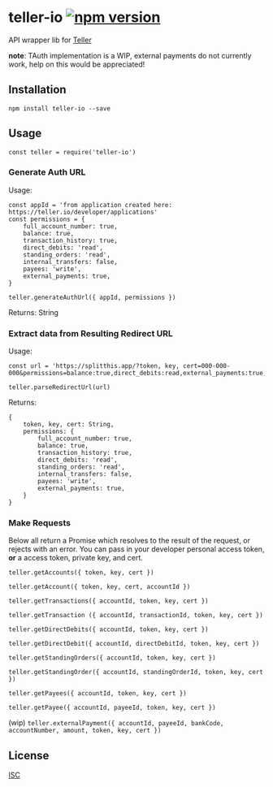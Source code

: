 # teller-io [![npm version](https://badge.fury.io/js/teller-io.svg)](https://badge.fury.io/js/teller-io)

API wrapper lib for [Teller](https://teller.io)

**note**: TAuth implementation is a WIP, external payments do not currently work, help on this would be appreciated!

## Installation

`npm install teller-io --save`

## Usage

`const teller = require('teller-io')`

### Generate Auth URL

Usage:

```
const appId = 'from application created here: https://teller.io/developer/applications'
const permissions = {
	full_account_number: true,
	balance: true,
	transaction_history: true,
	direct_debits: 'read',
	standing_orders: 'read',
	internal_transfers: false,
	payees: 'write',
	external_payments: true,
}

teller.generateAuthUrl({ appId, permissions })
```

Returns: String

### Extract data from Resulting Redirect URL

Usage:
```
const url = 'https://splitthis.app/?token, key, cert=000-000-000&permissions=balance:true,direct_debits:read,external_payments:true,full_account_number:true,payees:write,standing_orders:read,transaction_history:true'

teller.parseRedirectUrl(url)
```
Returns: 
```
{
	token, key, cert: String,
	permissions: {
		full_account_number: true,
		balance: true,
		transaction_history: true,
		direct_debits: 'read',
		standing_orders: 'read',
		internal_transfers: false,
		payees: 'write',
		external_payments: true,
	}
}
```

### Make Requests

Below all return a Promise which resolves to the result of the request, or rejects with an error.
You can pass in your developer personal access token, **or** a access token, private key, and cert.

`teller.getAccounts({ token, key, cert })`

`teller.getAccount({ token, key, cert, accountId })`


`teller.getTransactions({ accountId, token, key, cert })`

`teller.getTransaction ({ accountId, transactionId, token, key, cert })`


`teller.getDirectDebits({ accountId, token, key, cert })`

`teller.getDirectDebit({ accountId, directDebitId, token, key, cert })`


`teller.getStandingOrders({ accountId, token, key, cert })`

`teller.getStandingOrder({ accountId, standingOrderId, token, key, cert })`


`teller.getPayees({ accountId, token, key, cert })`

`teller.getPayee({ accountId, payeeId, token, key, cert })`

(wip)
`teller.externalPayment({ accountId, payeeId, bankCode, accountNumber, amount, token, key, cert })`

## License
[ISC](LICENSE)
